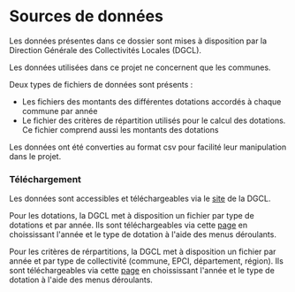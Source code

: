 # Sources de données

Les données présentes dans ce dossier sont mises à disposition par la Direction Générale des Collectivités Locales (DGCL). 

Les données utilisées dans ce projet ne concernent que les communes. 

Deux types de fichiers de données sont présents : 
* Les fichiers des montants des différentes dotations accordés à chaque commune par année
* Le fichier des critères de répartition utilisés pour le calcul des dotations. Ce fichier comprend aussi les montants des dotations

Les données ont été converties au format csv pour facilité leur manipulation dans le projet. 

### Téléchargement 

Les données sont accessibles et téléchargeables via le [site](http://www.dotations-dgcl.interieur.gouv.fr/consultation/accueil.php) de la DGCL. 

Pour les dotations, la DGCL met à disposition un fichier par type de dotations et par année. 
Ils sont téléchargeables via cette [page](http://www.dotations-dgcl.interieur.gouv.fr/consultation/dotations_en_ligne.php) en choississant l'année et le type de dotation à l'aide des menus déroulants. 

Pour les critères de rérpartitions, la DGCL met à disposition un fichier par année et par type de collectivité (commune, EPCI, département, région). 
Ils sont téléchargeables via cette [page](http://www.dotations-dgcl.interieur.gouv.fr/consultation/criteres_repartition.php) en choississant l'année et le type de dotation à l'aide des menus déroulants. 
